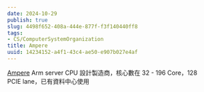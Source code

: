 ```yaml
---
date: 2024-10-29
publish: true
slug: 4498f652-408a-444e-877f-f3f140440ff8
tags:
- CS/ComputerSystemOrganization
title: Ampere
uuid: 14234152-a4f1-43c4-ae50-e907b027e4af
---
```

[Ampere](https://amperecomputing.com/products/processors)
Arm server CPU 設計製造商，核心數在 32 - 196 Core，128 PCIE lane，已有資料中心使用
